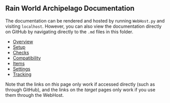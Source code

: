 ## Rain World Archipelago Documentation

The documentation can be rendered and hosted by running `WebHost.py` and visiting `localhost`.
However, you can also view the documentation directly on GitHub
by navigating directly to the `.md` files in this folder.
- [Overview](en_Rain%20World.md)
- [Setup](setup_en.md)
- [Checks](checks_en.md)
- [Compatibility](compatibility_en.md)
- [Items](items_en.md)
- [Settings](settings_en.md)
- [Tracking](tracking_en.md)

Note that the links on _this_ page only work if accessed directly (such as through GitHub),
and the links on the _target_ pages only work if you use them through the WebHost.
